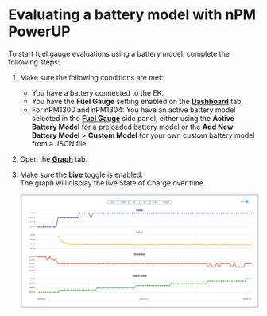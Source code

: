 # Evaluating a battery model with nPM PowerUP

To start fuel gauge evaluations using a battery model, complete the following steps:

1. Make sure the following conditions are met:

    - You have a battery connected to the EK.
    - You have the **Fuel Gauge** setting enabled on the [**Dashboard**](./overview.md#dashboard-tab) tab.
    - For nPM1300 and nPM1304: You have an active battery model selected in the [**Fuel Gauge**](./overview.md#npm1300-and-nPM1304-fuel-gauge) side panel, either using the **Active Battery Model** for a preloaded battery model or the **Add New Battery Model** > **Custom Model** for your own custom battery model from a JSON file.

1. Open the [**Graph**](./overview.md#graph-tab) tab.
1. Make sure the **Live** toggle is enabled.</br>
   The graph will display the live State of Charge over time.

    ![nPM PowerUP graph during real time evaluation](./screenshots/battery_evaluation.png "nPM PowerUP graph during real time evaluation")
